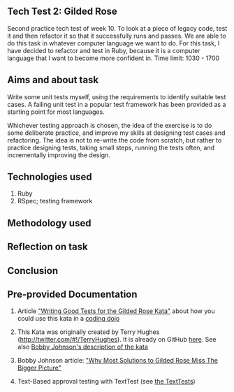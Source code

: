 ## Tech Test 2: Gilded Rose

Second practice tech test of week 10. To look at a piece of legacy code, test it
and then refactor it so that it successfully runs and passes.
We are able to do this task in whatever computer language we want to do.
For this task, I have decided to refactor and test in Ruby, because it is a
computer language that I want to become more confident in.
Time limit: 1030 - 1700

## Aims and about task

Write some unit tests myself, using the requirements to identify suitable test cases. A failing unit test in a popular test framework has been provided as a starting point for most languages.

Whichever testing approach is chosen, the idea of the exercise is to do some deliberate practice, and improve my skills at designing test cases and refactoring.
The idea is not to re-write the code from scratch, but rather to practice designing tests, taking small steps, running the tests often, and incrementally improving the design.

## Technologies used
1. Ruby
2. RSpec; testing framework

## Methodology used

## Reflection on task

## Conclusion


## Pre-provided Documentation
1. Article ["Writing Good Tests for the Gilded Rose Kata"](http://coding-is-like-cooking.info/2013/03/writing-good-tests-for-the-gilded-rose-kata/) about how you could use this kata in a [coding dojo](https://leanpub.com/codingdojohandbook)

2. This Kata was originally created by Terry Hughes (http://twitter.com/#!/TerryHughes). It is already on GitHub [here](https://github.com/NotMyself/GildedRose). See also [Bobby Johnson's description of the kata](http://iamnotmyself.com/2011/02/13/refactor-this-the-gilded-rose-kata/)

3. Bobby Johnson article: ["Why Most Solutions to Gilded Rose Miss The Bigger Picture"](http://iamnotmyself.com/2012/12/07/why-most-solutions-to-gilded-rose-miss-the-bigger-picture)

4. Text-Based approval testing with TextTest (see [the TextTests](https://github.com/emilybache/GildedRose-Refactoring-Kata/tree/master/texttests))
